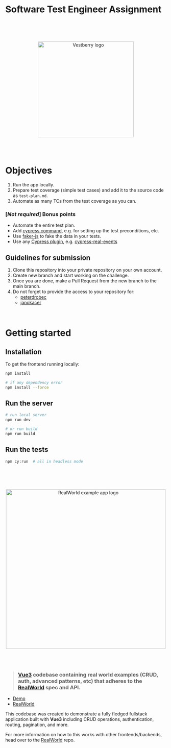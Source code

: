 # Software Test Engineer Assignment

<br /><br /><br />
<p align="center">
<img src="assets/vestberry-logo.svg" width="300" align="center" alt="Vestberry logo" />
</p>
<br /><br />

# Objectives

1. Run the app locally.
2. Prepare test coverage (simple test cases) and add it to the source code
   as `test-plan.md`.
3. Automate as many TCs from the test coverage as you can.

### [*Not required*] Bonus points 

- Automate the entire test plan.
- Add [cypress command](https://docs.cypress.io/api/cypress-api/custom-commands), e.g. for setting up the test preconditions, etc.
- Use [faker-js](https://www.npmjs.com/package/@faker-js/faker) to fake the data in your tests.
- Use any [Cypress plugin](https://docs.cypress.io/plugins/directory), e.g. [cypress-real-events](https://github.com/dmtrKovalenko/cypress-real-events)

## Guidelines for submission

1. Clone this repository into your private repository on your own account.
2. Create new branch and start working on the challenge.
3. Once you are done, make a Pull Request from the new branch to the main
   branch. 
4. Do not forget to provide the access to your repository for:
    - [peterdrobec](https://github.com/peterdrobec)
    - [janokacer](https://github.com/janokacer)

<br />

# Getting started

## Installation

To get the frontend running locally:

```bash
npm install

# if any dependency error
npm install --force
```

## Run the server

```bash
# run local server
npm run dev

# or run build 
npm run build
```

## Run the tests

```bash
npm cy:run  # all in headless mode
```

<br /><br /><br />
<p align="center">
<img src="assets/realworld-expample-app-logo.png" width="500" align="center" alt="RealWorld example app logo" />
</p>
<br /><br />

> ### [Vue3](https://v3.vuejs.org/) codebase containing real world examples (CRUD, auth, advanced patterns, etc) that adheres to the [RealWorld](https://github.com/gothinkster/realworld) spec and API.

- [Demo](https://vue3-realworld-example-app-mutoe.vercel.app)
- [RealWorld](https://github.com/gothinkster/realworld)

This codebase was created to demonstrate a fully fledged fullstack application built with **Vue3** including CRUD operations, authentication, routing, pagination, and more.

For more information on how to this works with other frontends/backends, head over to the [RealWorld](https://github.com/gothinkster/realworld) repo.
